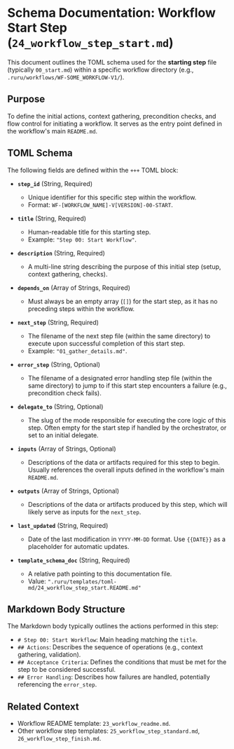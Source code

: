 # Schema Documentation: Workflow Start Step (`24_workflow_step_start.md`)

This document outlines the TOML schema used for the **starting step** file (typically `00_start.md`) within a specific workflow directory (e.g., `.ruru/workflows/WF-SOME_WORKFLOW-V1/`).

## Purpose

To define the initial actions, context gathering, precondition checks, and flow control for initiating a workflow. It serves as the entry point defined in the workflow's main `README.md`.

## TOML Schema

The following fields are defined within the `+++` TOML block:

*   **`step_id`** (String, Required)
    *   Unique identifier for this specific step within the workflow.
    *   Format: `WF-[WORKFLOW_NAME]-V[VERSION]-00-START`.

*   **`title`** (String, Required)
    *   Human-readable title for this starting step.
    *   Example: `"Step 00: Start Workflow"`.

*   **`description`** (String, Required)
    *   A multi-line string describing the purpose of this initial step (setup, context gathering, checks).

*   **`depends_on`** (Array of Strings, Required)
    *   Must always be an empty array (`[]`) for the start step, as it has no preceding steps within the workflow.

*   **`next_step`** (String, Required)
    *   The filename of the next step file (within the same directory) to execute upon successful completion of this start step.
    *   Example: `"01_gather_details.md"`.

*   **`error_step`** (String, Optional)
    *   The filename of a designated error handling step file (within the same directory) to jump to if this start step encounters a failure (e.g., precondition check fails).

*   **`delegate_to`** (String, Optional)
    *   The slug of the mode responsible for executing the core logic of this step. Often empty for the start step if handled by the orchestrator, or set to an initial delegate.

*   **`inputs`** (Array of Strings, Optional)
    *   Descriptions of the data or artifacts required for this step to begin. Usually references the overall inputs defined in the workflow's main `README.md`.

*   **`outputs`** (Array of Strings, Optional)
    *   Descriptions of the data or artifacts produced by this step, which will likely serve as inputs for the `next_step`.

*   **`last_updated`** (String, Required)
    *   Date of the last modification in `YYYY-MM-DD` format. Use `{{DATE}}` as a placeholder for automatic updates.

*   **`template_schema_doc`** (String, Required)
    *   A relative path pointing to this documentation file.
    *   Value: `".ruru/templates/toml-md/24_workflow_step_start.README.md"`

## Markdown Body Structure

The Markdown body typically outlines the actions performed in this step:

*   `# Step 00: Start Workflow`: Main heading matching the `title`.
*   `## Actions`: Describes the sequence of operations (e.g., context gathering, validation).
*   `## Acceptance Criteria`: Defines the conditions that must be met for the step to be considered successful.
*   `## Error Handling`: Describes how failures are handled, potentially referencing the `error_step`.

## Related Context

*   Workflow README template: `23_workflow_readme.md`.
*   Other workflow step templates: `25_workflow_step_standard.md`, `26_workflow_step_finish.md`.
